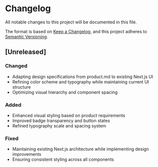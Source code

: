 # Changelog

All notable changes to this project will be documented in this file.

The format is based on [Keep a Changelog](https://keepachangelog.com/en/1.0.0/),
and this project adheres to [Semantic Versioning](https://semver.org/spec/v2.0.0.html).

## [Unreleased]

### Changed
- Adapting design specifications from product.md to existing Next.js UI
- Refining color scheme and typography while maintaining current UI structure
- Optimizing visual hierarchy and component spacing

### Added
- Enhanced visual styling based on product requirements
- Improved badge transparency and button states
- Refined typography scale and spacing system

### Fixed
- Maintaining existing Next.js architecture while implementing design improvements
- Ensuring consistent styling across all components 